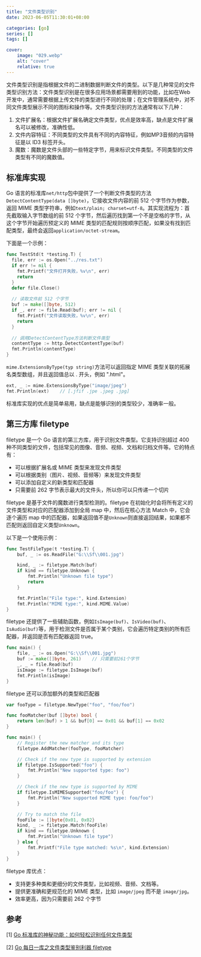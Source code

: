 ```yaml
---
title: "文件类型识别"
date: 2023-06-05T11:30:01+08:00

categories: [go]
series: []
tags: []

cover:
    image: "029.webp"
    alt: "cover"
    relative: true
---
```


文件类型识别是指根据文件的二进制数据判断文件的类型。以下是几种常见的文件类型识别方法：文件类型识别是在很多应用场景都需要用到的功能，比如在Web开发中，通常需要根据上传文件的类型进行不同的处理；在文件管理系统中，对不同文件类型展示不同的图标和操作等。文件类型识别的方法通常有以下几种：

1. 文件扩展名：根据文件扩展名确定文件类型，优点是效率高，缺点是文件扩展名可以被修改，准确性低。
2. 文件内容特征：不同类型的文件具有不同的内容特征，例如MP3音频的内容特征是以 ID3 标签开头。
3. 魔数：魔数是文件头部的一些特定字节，用来标识文件类型。不同类型的文件类型有不同的魔数值。

## 标准库实现

Go 语言的标准库`net/http`包中提供了一个判断文件类型的方法` DetectContentType(data []byte)`，它接收文件内容的前 512 个字节作为参数，返回 MIME 类型字符串，例如`text/plain; charset=utf-8`。其实现流程为：首先截取输入字节数组的前 512 个字节，然后遍历找到第一个不是空格的字节，从这个字节开始遍历预定义的 MIME 类型的匹配规则按顺序匹配，如果没有找到匹配类型，最终会返回`application/octet-stream`。

下面是一个示例：

```go
func TestStd(t *testing.T) {
  file, err := os.Open("../res.txt")
  if err != nil {
    fmt.Printf("文件打开失败，%v\n", err)
    return
  }
  defer file.Close()
  
  // 读取文件前 512 个字节
  buf := make([]byte, 512)
  if _, err := file.Read(buf); err != nil {
    fmt.Printf("文件读取失败，%v\n", err)
    return
  }
  
  // 调用DetectContentType方法判断文件类型
  contentType := http.DetectContentType(buf)
  fmt.Println(contentType)
}
```

`mime.ExtensionsByType(typ string)`方法可以返回指定 MIME 类型关联的拓展名类型数组，并且返回值总以 . 开头，例如 ".html"。

```go
ext, _ := mime.ExtensionsByType("image/jpeg")
fmt.Println(ext)	// [.jfif .jpe .jpeg .jpg]
```

标准库实现的优点是简单易用，缺点是能够识别的类型较少，准确率一般。

## 第三方库 filetype

filetype 是一个 Go 语言的第三方库，用于识别文件类型。它支持识别超过 400 种不同类型的文件，包括常见的图像、音频、视频、文档和归档文件等。它的特点有：

- 可以根据扩展名或 MIME 类型来发现文件类型
- 可以根据类别（图片、视频、音频等）来发现文件类型
- 可以添加自定义的新类型和匹配器
- 只需要前 262 字节表示最大的文件头，所以你可以只传递一个切片

filetype 是基于文件的魔数进行类型检测的。filetype 在初始化时会将所有定义的文件类型和对应的匹配器添加到全局 map 中，然后在核心方法 Match 中，它会逐个遍历 map 中的匹配器，如果返回值不是`Unknown`则直接返回结果，如果都不匹配则返回自定义类型`Unknown`。

以下是一个使用示例：

```go
func TestFileType(t *testing.T) {
	buf, _ := os.ReadFile("G:\\Sf\\001.jpg")

	kind, _ := filetype.Match(buf)
	if kind == filetype.Unknown {
		fmt.Println("Unknown file type")
		return
	}

	fmt.Println("File type:", kind.Extension)
	fmt.Println("MIME type:", kind.MIME.Value)
}
```

filetype 还提供了一些辅助函数，例如`IsImage(buf)`、`IsVideo(buf)`、`IsAudio(buf)`等，用于检测文件是否属于某个类别，它会遍历特定类别的所有匹配器，并返回是否有匹配器返回 true。

```go
func main() {
	file, _ := os.Open("G:\\Sf\\001.jpg")
	buf := make([]byte, 261)	// 只需要前261个字节
	_, _ = file.Read(buf)
	isImage := filetype.IsImage(buf)
	fmt.Println(isImage)
}
```

filetype 还可以添加额外的类型和匹配器

```go
var fooType = filetype.NewType("foo", "foo/foo")

func fooMatcher(buf []byte) bool {
	return len(buf) > 1 && buf[0] == 0x01 && buf[1] == 0x02
}

func main() {
	// Register the new matcher and its type
	filetype.AddMatcher(fooType, fooMatcher)

	// Check if the new type is supported by extension
	if filetype.IsSupported("foo") {
		fmt.Println("New supported type: foo")
	}

	// Check if the new type is supported by MIME
	if filetype.IsMIMESupported("foo/foo") {
		fmt.Println("New supported MIME type: foo/foo")
	}

	// Try to match the file
	fooFile := []byte{0x01, 0x02}
	kind, _ := filetype.Match(fooFile)
	if kind == filetype.Unknown {
		fmt.Println("Unknown file type")
	} else {
		fmt.Printf("File type matched: %s\n", kind.Extension)
	}
}
```

filetype 库优点：

- 支持更多种类和更细分的文件类型，比如视频、音频、文档等。
- 提供更准确和更规范化的 MIME 类型，比如 `image/jpeg` 而不是 `image/jpg`。
- 效率更高，因为只需要前 262 个字节

## 参考

[1] [Go 标准库的神秘功能：如何轻松识别任何文件类型](https://mp.weixin.qq.com/s/sjtXU_MXuPNMXWMYxoyx-g) 

[2] [Go 每日一库之文件类型鉴别利器 filetype](https://mp.weixin.qq.com/s?__biz=MzAxMTA4Njc0OQ==&mid=2651454418&idx=1&sn=83e2172c2452079b4a68465bd3c72ef8) 
